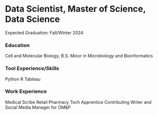 # Data Scientist, Master of Science, Data Science 
Expected Graduation: Fall/Winter 2024

### Education 
Cell and Molecular Biology, B.S.
Minor in Microbiology and Bioinformatics 

### Tool Experience/Skills
Python
R
Tableau


### Work Experience
Medical Scribe 
Retail Pharmacy Tech Apprentice 
Contributing Writer and Social Media Manager for OM&P

